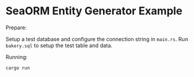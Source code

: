 # SeaORM Entity Generator Example

Prepare:

Setup a test database and configure the connection string in `main.rs`.
Run `bakery.sql` to setup the test table and data.

Running:

```sh
cargo run
```
